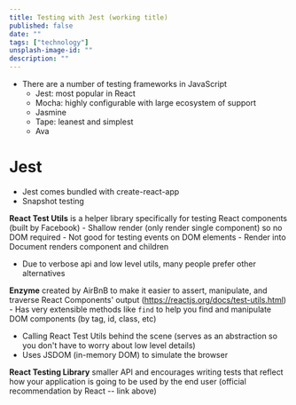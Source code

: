 ```yaml
---
title: Testing with Jest (working title)
published: false
date: ""
tags: ["technology"]
unsplash-image-id: ""
description: ""
---
```


- There are a number of testing frameworks in JavaScript
  - Jest: most popular in React
  - Mocha: highly configurable with large ecosystem of support
  - Jasmine
  - Tape: leanest and simplest
  - Ava

# Jest

- Jest comes bundled with create-react-app
- Snapshot testing

**React Test Utils** is a helper library specifically for testing React components (built by Facebook) - Shallow render (only render single component) so no DOM required - Not good for testing events on DOM elements - Render into Document renders component and children

- Due to verbose api and low level utils, many people prefer other alternatives

**Enzyme** created by AirBnB to make it easier to assert, manipulate, and traverse React Components' output (https://reactjs.org/docs/test-utils.html) - Has very extensible methods like `find` to help you find and manipulate DOM components (by tag, id, class, etc)

- Calling React Test Utils behind the scene (serves as an abstraction so you don't have to worry about low level details)
- Uses JSDOM (in-memory DOM) to simulate the browser

**React Testing Library** smaller API and encourages writing tests that reflect how your application is going to be used by the end user (official recommendation by React -- link above)
